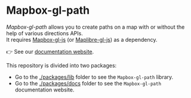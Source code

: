 # Mapbox-gl-path

_Mapbox-gl-path_ allows you to create paths on a map with or without the help of various directions APIs.  
It requires [Mapbox-gl-js](https://github.com/mapbox/mapbox-gl-js) (or [Maplibre-gl-js](https://github.com/maplibre/maplibre-gl-js)) as a dependency.

👉 See our [documentation website](https://mapbox-gl-path.netlify.app/).

This repository is divided into two packages:
* Go to the [./packages/lib](packages/lib) folder to see the `Mapbox-gl-path` library.
* Go to the [./packages/docs](packages/docs) folder to see the `Mapbox-gl-path` documentation website.

